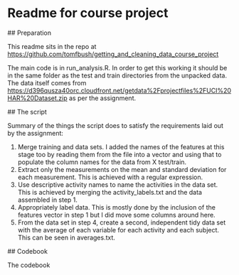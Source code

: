 # Readme for course project

## Preparation

This readme sits in the repo at https://github.com/tomfbush/getting_and_cleaning_data_course_project

The main code is in run_analysis.R. In order to get this working it should be in the same folder as the test and train directories from the unpacked data. The data itself comes from https://d396qusza40orc.cloudfront.net/getdata%2Fprojectfiles%2FUCI%20HAR%20Dataset.zip as per the assignment.

## The script

Summary of the things the script does to satisfy the requirements laid out by the assignment:

1. Merge training and data sets. I added the names of the features at this stage too by reading them from the file into a vector and using that to populate the column names for the data from X test/train.
2. Extract only the measurements on the mean and standard deviation for each measurement. This is achieved with a regular expression. 
3. Use descriptive activity names to name the activities in the data set. This is achieved by merging the activity_labels.txt and the data assembled in step 1.
4. Appropriately label data. This is mostly done by the inclusion of the features vector in step 1 but I did move some columns around here.
5. From the data set in step 4, create a second, independent tidy data set with the average of each variable for each activity and each subject. This can be seen in averages.txt.

## Codebook

The codebook 